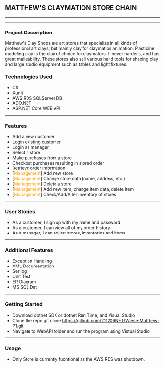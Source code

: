 ## MATTHEW'S CLAYMATION STORE CHAIN
__________________________
___________________

### Project Description
Matthew's Clay Shops are art stores that specialize in all kinds of professional art clays, but mainly clay for claymation animation. Plasticine modeling clay is the clay of choice for claymators. It never hardens, and has great malleability. These stores also sell various hand tools for shaping clay and large studio equipment such as tables and light fixtures. 

### Technologies Used
- C#
- Xunit
- AWS RDS SQLServer DB
- ADO.NET
- ASP.NET Core WEB API
_______________________
### Features
- Add a new customer
- Login existing customer
- Login as manager
- Select a store
- Make purchases from a store
- Checkout purchases resulting in stored order
- Retrieve order information
- [<span style="color:orange">Management</span>] Add new store
- [<span style="color:orange">Management</span>] Change store data (name, address, etc.)
- [<span style="color:orange">Management</span>] Delete a store
- [<span style="color:orange">Management</span>] Add new item, change item data, delete item
- [<span style="color:orange">Management</span>] Check/Add/Alter inventory of stores
_________________
### User Stories
- As a customer, I sign up with my name and password
- As a customer, I can view all of my order history
- As a manager, I can adjust stores, inventories and items 
____________________
### Additional Features
- Exception Handling
- XML Documentation
- Serilog
- Unit Test
- ER Diagram
- MS SQL Dat
____________________
### Getting Started
- Download dotnet SDK or dotnet Run Time, and Visual Studio
- Clone the repo git clone https://github.com/211206NET/Wiese-Matthew-P1.git
- Navigate to WebAPI folder and run the program using Vistual Studio
____________________
### Usage
- Only Store is currently fucntional as the AWS RDS was shutdown. 




